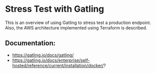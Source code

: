 # Stress Test with Gatling

This is an overview of using Gatling to stress test a production endpoint. Also, the AWS architecture implemented using Terraform is described.

## Documentation: 
- https://gatling.io/docs/gatling/
- https://gatling.io/docs/enterprise/self-hosted/reference/current/installation/docker/?
